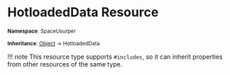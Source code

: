 # HotloadedData Resource

<small>**Namespace**: SpaceUsurper</small>

<small>**Inheritance**: [Object](https://docs.microsoft.com/en-us/dotnet/api/system.object?view=netframework-4.5) → HotloadedData</small>

!!! note
    This resource type supports `#includes`, so it can inherit properties
    from other resources of the same type.
